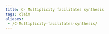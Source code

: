 ```yaml
---
title: C- Multiplicity facilitates synthesis
tags: claim
aliases:
 - /C-Multiplicity-facilitates-synthesis/
---
```

